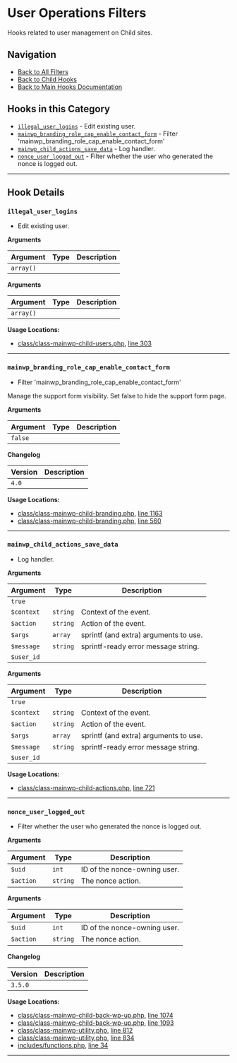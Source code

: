 # User Operations Filters

Hooks related to user management on Child sites.

## Navigation

- [Back to All Filters](../index.md)
- [Back to Child Hooks](../../index.md)
- [Back to Main Hooks Documentation](../../../index.md)

## Hooks in this Category

- [`illegal_user_logins`](#illegal-user-logins) - Edit existing user.
- [`mainwp_branding_role_cap_enable_contact_form`](#mainwp-branding-role-cap-enable-contact-form) - Filter 'mainwp_branding_role_cap_enable_contact_form'
- [`mainwp_child_actions_save_data`](#mainwp-child-actions-save-data) - Log handler.
- [`nonce_user_logged_out`](#nonce-user-logged-out) - Filter whether the user who generated the nonce is logged out.

---

## Hook Details

<a id='illegal-user-logins'></a>
### `illegal_user_logins`

* Edit existing user.

**Arguments**

Argument | Type | Description
-------- | ---- | -----------
`array()` |  |

**Arguments**

Argument | Type | Description
-------- | ---- | -----------
`array()` |  |

**Usage Locations:**

- [class/class-mainwp-child-users.php](https://github.com/mainwp/mainwp-child/blob/master/class/class-mainwp-child-users.php), [line 303](https://github.com/mainwp/mainwp-child/blob/master/class/class-mainwp-child-users.php#L303)

---

<a id='mainwp-branding-role-cap-enable-contact-form'></a>
### `mainwp_branding_role_cap_enable_contact_form`

* Filter 'mainwp_branding_role_cap_enable_contact_form'

Manage the support form visibility. Set false to hide the support form page.

**Arguments**

Argument | Type | Description
-------- | ---- | -----------
`false` |  |

**Changelog**

Version | Description
------- | -----------
`4.0` |

**Usage Locations:**

- [class/class-mainwp-child-branding.php](https://github.com/mainwp/mainwp-child/blob/master/class/class-mainwp-child-branding.php), [line 1163](https://github.com/mainwp/mainwp-child/blob/master/class/class-mainwp-child-branding.php#L1163)
- [class/class-mainwp-child-branding.php](https://github.com/mainwp/mainwp-child/blob/master/class/class-mainwp-child-branding.php), [line 560](https://github.com/mainwp/mainwp-child/blob/master/class/class-mainwp-child-branding.php#L560)

---

<a id='mainwp-child-actions-save-data'></a>
### `mainwp_child_actions_save_data`

* Log handler.

**Arguments**

Argument | Type | Description
-------- | ---- | -----------
`true` |  | 
`$context` | `string` | Context of the event.
`$action` | `string` | Action of the event.
`$args` | `array` | sprintf (and extra) arguments to use.
`$message` | `string` | sprintf-ready error message string.
`$user_id` |  |

**Arguments**

Argument | Type | Description
-------- | ---- | -----------
`true` |  | 
`$context` | `string` | Context of the event.
`$action` | `string` | Action of the event.
`$args` | `array` | sprintf (and extra) arguments to use.
`$message` | `string` | sprintf-ready error message string.
`$user_id` |  |

**Usage Locations:**

- [class/class-mainwp-child-actions.php](https://github.com/mainwp/mainwp-child/blob/master/class/class-mainwp-child-actions.php), [line 721](https://github.com/mainwp/mainwp-child/blob/master/class/class-mainwp-child-actions.php#L721)

---

<a id='nonce-user-logged-out'></a>
### `nonce_user_logged_out`

* Filter whether the user who generated the nonce is logged out.

**Arguments**

Argument | Type | Description
-------- | ---- | -----------
`$uid` | `int` | ID of the nonce-owning user.
`$action` | `string` | The nonce action.

**Arguments**

Argument | Type | Description
-------- | ---- | -----------
`$uid` | `int` | ID of the nonce-owning user.
`$action` | `string` | The nonce action.

**Changelog**

Version | Description
------- | -----------
`3.5.0` |

**Usage Locations:**

- [class/class-mainwp-child-back-wp-up.php](https://github.com/mainwp/mainwp-child/blob/master/class/class-mainwp-child-back-wp-up.php), [line 1074](https://github.com/mainwp/mainwp-child/blob/master/class/class-mainwp-child-back-wp-up.php#L1074)
- [class/class-mainwp-child-back-wp-up.php](https://github.com/mainwp/mainwp-child/blob/master/class/class-mainwp-child-back-wp-up.php), [line 1093](https://github.com/mainwp/mainwp-child/blob/master/class/class-mainwp-child-back-wp-up.php#L1093)
- [class/class-mainwp-utility.php](https://github.com/mainwp/mainwp-child/blob/master/class/class-mainwp-utility.php), [line 812](https://github.com/mainwp/mainwp-child/blob/master/class/class-mainwp-utility.php#L812)
- [class/class-mainwp-utility.php](https://github.com/mainwp/mainwp-child/blob/master/class/class-mainwp-utility.php), [line 834](https://github.com/mainwp/mainwp-child/blob/master/class/class-mainwp-utility.php#L834)
- [includes/functions.php](https://github.com/mainwp/mainwp-child/blob/master/includes/functions.php), [line 34](https://github.com/mainwp/mainwp-child/blob/master/includes/functions.php#L34)

---

